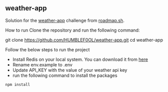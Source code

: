 ## weather-app
Solution for the [weather-app](https://roadmap.sh/projects/weather-api-wrapper-service) challenge from [roadmap.sh](https://roadmap.sh/).

How to run
Clone the repository and run the following command:

git clone https://github.com/HUMBLEF0OL/weather-app.git
cd weather-app


Follow the below steps to run the project

- Install Redis on your local system. You can download it from [here](https://github.com/tporadowski/redis/releases)
- Rename env.example to .env
- Update API_KEY with the value of your weather api key
- run the following command to install the packages
```
npm install
```